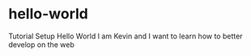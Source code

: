 # hello-world
Tutorial Setup
Hello World I am Kevin and I want to learn how to better develop on the web
